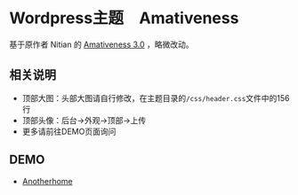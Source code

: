 Wordpress主题　Amativeness
===========

基于原作者 Nitian 的 [Amativeness 3.0](http://azfashao.com/amativeness3-0/) ，略微改动。

相关说明
----------------

+ 顶部大图：头部大图请自行修改，在主题目录的`/css/header.css`文件中的156行
+ 顶部头像：后台->外观->顶部->上传
+ 更多请前往DEMO页面询问

DEMO
-----------------

+ [Anotherhome](http://www.anotherhome.net)


